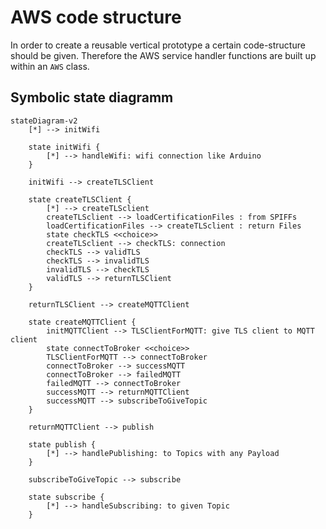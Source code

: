 # AWS code structure 

In order to create a reusable vertical prototype a certain code-structure should be given. Therefore the AWS service handler functions are built up within an `AWS` class. 

## Symbolic state diagramm  

```mermaid
stateDiagram-v2
    [*] --> initWifi

    state initWifi {
        [*] --> handleWifi: wifi connection like Arduino
    }

    initWifi --> createTLSClient

    state createTLSClient {
        [*] --> createTLSclient
        createTLSclient --> loadCertificationFiles : from SPIFFs
        loadCertificationFiles --> createTLSclient : return Files
        state checkTLS <<choice>>
        createTLSclient --> checkTLS: connection
        checkTLS --> validTLS
        checkTLS --> invalidTLS
        invalidTLS --> checkTLS 
        validTLS --> returnTLSClient
    }

    returnTLSClient --> createMQTTClient

    state createMQTTClient {
        initMQTTClient --> TLSClientForMQTT: give TLS client to MQTT client
        state connectToBroker <<choice>>
        TLSClientForMQTT --> connectToBroker
        connectToBroker --> successMQTT
        connectToBroker --> failedMQTT
        failedMQTT --> connectToBroker
        successMQTT --> returnMQTTClient
        successMQTT --> subscribeToGiveTopic
    }

    returnMQTTClient --> publish

    state publish {
        [*] --> handlePublishing: to Topics with any Payload
    }

    subscribeToGiveTopic --> subscribe

    state subscribe {
        [*] --> handleSubscribing: to given Topic
    }

```